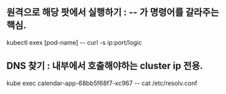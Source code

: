 ## 원격으로 해당 팟에서 실행하기 : -- 가 명령어를 갈라주는 핵심.
kubectl exex [pod-name] -- curl -s ip:port/logic

## DNS 찾기 : 내부에서 호출해야하는 cluster ip 전용. 
kube exec calendar-app-68bb5f68f7-xc967 -- cat /etc/resolv.conf
